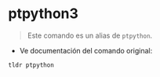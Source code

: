 # ptpython3

> Este comando es un alias de `ptpython`.

- Ve documentación del comando original:

`tldr ptpython`
